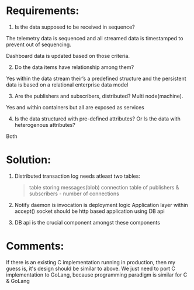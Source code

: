 
Requirements:
============


1) Is the data supposed to be received in sequence?

The telemetry data is sequenced and all streamed data is timestamped to prevent out of sequencing.

Dashboard data is updated based on those criteria.

 

2) Do the data items have relationship among them?

Yes within the data stream their’s a predefined structure and the persistent data is based on a relational enterprise data model

 

3) Are the publishers and subscribers, distributed? Multi node(machine).

Yes and within containers but all are exposed as services

 

4) Is the data structured with pre-defined attributes? Or Is the data with heterogenous attributes?

Both



Solution:
=========

1) Distributed transaction log needs atleast two tables:
     > table storing messages(blob)
     > connection table of publishers & subscribers - number of connections

2) Notify daemon is invocation is deployment logic 
   Application layer within accept() socket should be http based application using DB api

3) DB api is the crucial component amongst these components




Comments:
========

If there is an existing C implementation running in production, then my guess is, it's design should be similar to above. We just need to port C implementation to GoLang, because programming paradigm is similar for C & GoLang


